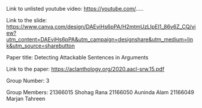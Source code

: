 Link to unlisted youtube video:
https://youtube.com/.....

Link to the slide:
https://www.canva.com/design/DAEviHs6pPA/H2mtmUzLIpEI1_86v6Z_CQ/view?utm_content=DAEviHs6pPA&utm_campaign=designshare&utm_medium=link&utm_source=sharebutton

Paper title:
Detecting Attackable Sentences in Arguments

Link to the paper:
https://aclanthology.org/2020.aacl-srw.15.pdf

Group Number:
3

Group Members:
21366015 Shohag Rana
21166050 Auninda Alam
21166049 Marjan Tahreen